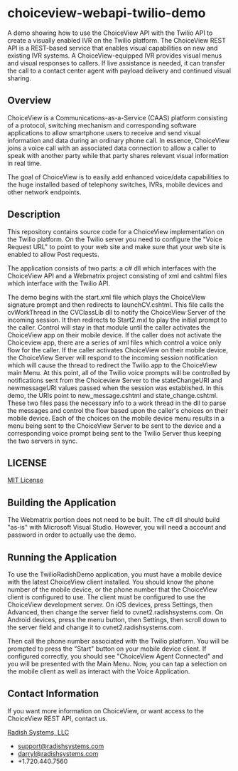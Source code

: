 choiceview-webapi-twilio-demo
=============================

A demo showing how to use the ChoiceView API with the Twilio API to create a visually enabled IVR on the Twilio platform. The ChoiceView REST API is a REST-based service that enables visual capabilities on new and existing IVR systems. A ChoiceView-equipped IVR provides visual menus and visual responses to callers. If live assistance is needed, it can transfer the call to a contact center agent with payload delivery and continued visual sharing.

Overview
--------

ChoiceView is a Communications-as-a-Service (CAAS) platform consisting of a protocol, switching mechanism and corresponding software applications to allow smartphone users to receive and send visual information and data during an ordinary phone call.  In essence, ChoiceView joins a voice call with an associated data connection to allow a caller to speak with another party while that party shares relevant visual information in real time.
 
The goal of ChoiceView is to easily add enhanced voice/data capabilities to the huge installed based of telephony switches, IVRs, mobile devices and other network endpoints.


Description
-----------

This repository contains source code for a ChoiceView implementation on the Twilio platform. On the Twilio server you need to configure the "Voice Request URL" to point to your web site and make sure that your web site is enabled to allow Post requests.

The application consists of two parts: a c# dll which interfaces with the ChoiceView API and a Webmatrix project consisting of xml and cshtml files which interface with the Twilio API.

The demo begins with the start.xml file which plays the ChoiceView signature prompt and then redirects to launchCV.cshtml. This file calls the cvWorkThread in the CVClassLib dll to notify the 
ChoiceView Server of the incoming session. It then redirects to Start2.mxl to play the initial prompt to the caller. Control will stay in that module until the caller activates the ChoiceView
app on their mobile device. If the caller does not activate the Choiceview app, there are a series of xml files which control a voice only flow for the caller. If the caller activates 
ChoiceView on their mobile device, the ChoiceView Server will respond to the incoming session notification which will cause the thread to redirect the Twilio app to the ChoiceView main Menu. 
At this point, all of the Twilio voice prompts will be controlled by notifications sent from the Choiceview Server to the stateChangeURI and newmessageURI values passed when the session was 
established. In this demo, the URIs point to new_message.cshtml and state_change.cshtml. These two files pass the necessary info to a work thread in the dll to parse the messages and control 
the flow based upon the caller's choices on their mobile device. Each of the choices on the mobile device menu results in a menu being sent to the ChoiceView Server to be sent to the device 
and a corresponding voice prompt being sent to the Twilio Server thus keeping the two servers in sync.

LICENSE
-------
[MIT License](https://github.com/radishsystems/choiceview-webapi-java/blob/master/LICENSE)


Building the Application
------------------------

The Webmatrix portion does not need to be built. The c# dll should build "as-is" with Microsoft Visual Studio. However,
you will need a account and password in order to actually use the demo.


Running the Application
-----------------------

To use the TwilioRadishDemo application, you must have a mobile device with the latest ChoiceView client installed. 
You should know the phone number of the mobile device, or the phone number that the ChoiceView client is configured 
to use. The client must be configured to use the ChoiceView development server. On iOS devices, press Settings, 
then Advanced, then change the server field to cvnet2.radishsystems.com. On Android devices, press the menu button, 
then Settings, then scroll down to the server field and change it to cvnet2.radishsystems.com.

Then call the phone number associated with the Twilio platform. You will be prompted to press the "Start" button 
on your mobile device client. If configured correctly, you should see "ChoiceView Agent Connected" and you will be 
presented with the Main Menu. Now, you can tap a selection on the mobile client as well as interact with the Voice 
Application.

Contact Information
-------------------
If you want more information on ChoiceView, or want access to the ChoiceView REST API, contact us.

[Radish Systems, LLC](http://www.radishsystems.com/support/contact-radish-customer-support/)

-	support@radishsystems.com
-	darryl@radishsystems.com
-	+1.720.440.7560

